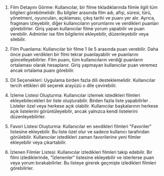 1. Film Detayını Görme: Kullanıcılar, bir filme tıkladıklarında filmle ilgili tüm bilgileri görebilmelidir. Bu bilgiler arasında film adı, afişi, süresi, türü, yönetmeni, oyuncuları, açıklaması, çıkış tarihi ve puanı yer alır. Ayrıca, fragmanı izleyebilir, diğer kullanıcıların yorumlarını ve verdikleri puanları görebilirler. Giriş yapan kullanıcılar filme yorum yapabilir ve puan verebilir. Adminler ise film bilgilerini ekleyebilir, düzenleyebilir veya silebilir.

2. Film Puanlama: Kullanıcılar bir filme 1 ile 5 arasında puan verebilir. Daha önce puan verdikleri bir filmi tekrar puanlayabilir ve puanlarını güncelleyebilirler. Film puanı, tüm kullanıcıların verdiği puanların ortalaması olarak hesaplanır. Giriş yapmayan kullanıcılar puan veremez ancak ortalama puanı görebilir.

3. Dil Seçenekleri: Uygulama birden fazla dili desteklemelidir. Kullanıcılar tercih ettikleri dili seçerek arayüzü o dile çevirebilir.

4. İzleme Listesi Oluşturma: Kullanıcılar izlemek istedikleri filmleri ekleyebilecekleri bir liste oluşturabilir. Birden fazla liste yapabilirler . Listeler özel veya herkese açık olabilir. Kullanıcılar başkalarının herkese açık listelerini görüntüleyebilir, ancak yalnızca kendi listelerini düzenleyebilirler.

5. Favori Listesi Oluşturma: Kullanıcılar en sevdikleri filmleri "Favoriler" listesine ekleyebilir. Bu liste özel olur ve sadece kullanıcı tarafından görülebilir. Kullanıcılar istedikleri zaman favorilerine yeni filmler ekleyebilir veya çıkartabilir.

6. İzlenen Filmler Listesi: Kullanıcılar izledikleri filmleri takip edebilir. Bir filmi izlediklerinde, "İzlenenler" listesine ekleyebilir ve isterlerse puan veya yorum bırakabilirler. Bu listeye girerek geçmişte izledikleri filmleri görebilirler.
